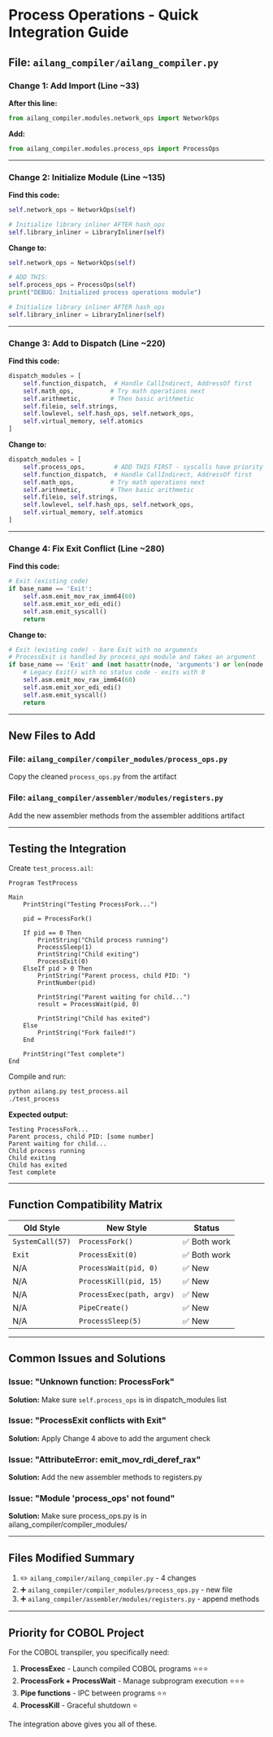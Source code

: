 # Process Operations - Quick Integration Guide

## File: `ailang_compiler/ailang_compiler.py`

### Change 1: Add Import (Line ~33)

**After this line:**
```python
from ailang_compiler.modules.network_ops import NetworkOps
```

**Add:**
```python
from ailang_compiler.modules.process_ops import ProcessOps
```

---

### Change 2: Initialize Module (Line ~135)

**Find this code:**
```python
self.network_ops = NetworkOps(self)

# Initialize library inliner AFTER hash_ops
self.library_inliner = LibraryInliner(self)
```

**Change to:**
```python
self.network_ops = NetworkOps(self)

# ADD THIS:
self.process_ops = ProcessOps(self)
print("DEBUG: Initialized process operations module")

# Initialize library inliner AFTER hash_ops
self.library_inliner = LibraryInliner(self)
```

---

### Change 3: Add to Dispatch (Line ~220)

**Find this code:**
```python
dispatch_modules = [
    self.function_dispatch,  # Handle CallIndirect, AddressOf first
    self.math_ops,          # Try math operations next
    self.arithmetic,        # Then basic arithmetic
    self.fileio, self.strings,
    self.lowlevel, self.hash_ops, self.network_ops,
    self.virtual_memory, self.atomics
]
```

**Change to:**
```python
dispatch_modules = [
    self.process_ops,        # ADD THIS FIRST - syscalls have priority
    self.function_dispatch,  # Handle CallIndirect, AddressOf first
    self.math_ops,          # Try math operations next
    self.arithmetic,        # Then basic arithmetic
    self.fileio, self.strings,
    self.lowlevel, self.hash_ops, self.network_ops,
    self.virtual_memory, self.atomics
]
```

---

### Change 4: Fix Exit Conflict (Line ~280)

**Find this code:**
```python
# Exit (existing code)
if base_name == 'Exit':
    self.asm.emit_mov_rax_imm64(60)
    self.asm.emit_xor_edi_edi()
    self.asm.emit_syscall()
    return
```

**Change to:**
```python
# Exit (existing code) - bare Exit with no arguments
# ProcessExit is handled by process_ops module and takes an argument
if base_name == 'Exit' and (not hasattr(node, 'arguments') or len(node.arguments) == 0):
    # Legacy Exit() with no status code - exits with 0
    self.asm.emit_mov_rax_imm64(60)
    self.asm.emit_xor_edi_edi()
    self.asm.emit_syscall()
    return
```

---

## New Files to Add

### File: `ailang_compiler/compiler_modules/process_ops.py`
Copy the cleaned `process_ops.py` from the artifact

### File: `ailang_compiler/assembler/modules/registers.py`
Add the new assembler methods from the assembler additions artifact

---

## Testing the Integration

Create `test_process.ail`:

```ailang
Program TestProcess

Main
    PrintString("Testing ProcessFork...")
    
    pid = ProcessFork()
    
    If pid == 0 Then
        PrintString("Child process running")
        ProcessSleep(1)
        PrintString("Child exiting")
        ProcessExit(0)
    ElseIf pid > 0 Then
        PrintString("Parent process, child PID: ")
        PrintNumber(pid)
        
        PrintString("Parent waiting for child...")
        result = ProcessWait(pid, 0)
        
        PrintString("Child has exited")
    Else
        PrintString("Fork failed!")
    End
    
    PrintString("Test complete")
End
```

Compile and run:
```bash
python ailang.py test_process.ail
./test_process
```

**Expected output:**
```
Testing ProcessFork...
Parent process, child PID: [some number]
Parent waiting for child...
Child process running
Child exiting
Child has exited
Test complete
```

---

## Function Compatibility Matrix

| Old Style | New Style | Status |
|-----------|-----------|--------|
| `SystemCall(57)` | `ProcessFork()` | ✅ Both work |
| `Exit` | `ProcessExit(0)` | ✅ Both work |
| N/A | `ProcessWait(pid, 0)` | ✅ New |
| N/A | `ProcessKill(pid, 15)` | ✅ New |
| N/A | `ProcessExec(path, argv)` | ✅ New |
| N/A | `PipeCreate()` | ✅ New |
| N/A | `ProcessSleep(5)` | ✅ New |

---

## Common Issues and Solutions

### Issue: "Unknown function: ProcessFork"
**Solution:** Make sure `self.process_ops` is in dispatch_modules list

### Issue: "ProcessExit conflicts with Exit"
**Solution:** Apply Change 4 above to add the argument check

### Issue: "AttributeError: emit_mov_rdi_deref_rax"
**Solution:** Add the new assembler methods to registers.py

### Issue: "Module 'process_ops' not found"
**Solution:** Make sure process_ops.py is in ailang_compiler/compiler_modules/

---

## Files Modified Summary

1. ✏️ `ailang_compiler/ailang_compiler.py` - 4 changes
2. ➕ `ailang_compiler/compiler_modules/process_ops.py` - new file
3. ➕ `ailang_compiler/assembler/modules/registers.py` - append methods

---

## Priority for COBOL Project

For the COBOL transpiler, you specifically need:

1. **ProcessExec** - Launch compiled COBOL programs ⭐⭐⭐
2. **ProcessFork + ProcessWait** - Manage subprogram execution ⭐⭐⭐
3. **Pipe functions** - IPC between programs ⭐⭐
4. **ProcessKill** - Graceful shutdown ⭐

The integration above gives you all of these.
